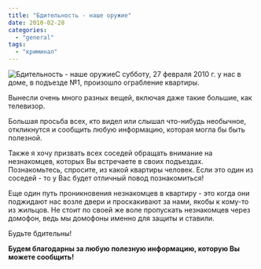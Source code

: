 ```yaml
---
title: "Бдительность - наше оружие"
date: 2010-02-28
categories: 
  - "general"
tags: 
  - "криминал"
---
```


![Бдительность - наше оружие](http://shevchenko4a.brovary.org/wp-content/uploads/2010/02/bditelnost.jpg "Бдительность - наше оружие")С субботу, 27 февраля 2010 г. у нас в доме, в подъезде №1, произошло ограбление квартиры.

Вынесли очень много разных вещей, включая даже такие большие, как телевизор.

Большая просьба всех, кто видел или слышал что-нибудь необычное, откликнутся и сообщить любую информацию, которая могла бы быть полезной.

Также я хочу призвать всех соседей обращать внимание на незнакомцев, которых Вы встречаете в своих подъездах. Познакомьтесь, спросите, из какой квартиры человек. Если это один из соседей - то у Вас будет отличный повод познакомиться!

Еще один путь проникновения незнакомцев в квартиру - это когда они поджидают нас возле двери и проскакивают за нами, якобы к кому-то из жильцов. Не стоит по своей же воле пропускать незнакомцев через домофон, ведь мы домофоны именно для защиты и ставили.

Будьте бдительны!

**Будем благодарны за любую полезную информацию, которую Вы можете сообщить!** <!--more Прокомментировать »-->
